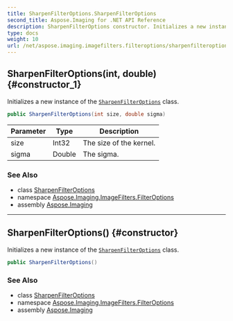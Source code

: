 ```yaml
---
title: SharpenFilterOptions.SharpenFilterOptions
second_title: Aspose.Imaging for .NET API Reference
description: SharpenFilterOptions constructor. Initializes a new instance of the SharpenFilterOptions class
type: docs
weight: 10
url: /net/aspose.imaging.imagefilters.filteroptions/sharpenfilteroptions/sharpenfilteroptions/
---
```

## SharpenFilterOptions(int, double) {#constructor_1}

Initializes a new instance of the [`SharpenFilterOptions`](../) class.

```csharp
public SharpenFilterOptions(int size, double sigma)
```

| Parameter | Type | Description |
| --- | --- | --- |
| size | Int32 | The size of the kernel. |
| sigma | Double | The sigma. |

### See Also

* class [SharpenFilterOptions](../)
* namespace [Aspose.Imaging.ImageFilters.FilterOptions](../../sharpenfilteroptions/)
* assembly [Aspose.Imaging](../../../)

---

## SharpenFilterOptions() {#constructor}

Initializes a new instance of the [`SharpenFilterOptions`](../) class.

```csharp
public SharpenFilterOptions()
```

### See Also

* class [SharpenFilterOptions](../)
* namespace [Aspose.Imaging.ImageFilters.FilterOptions](../../sharpenfilteroptions/)
* assembly [Aspose.Imaging](../../../)



